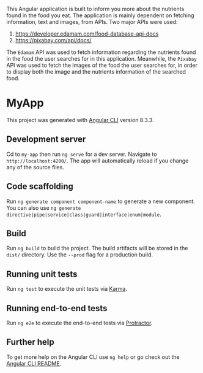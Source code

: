 This Angular application is built to inform you more about the nutrients found in the food you eat. The application is mainly dependent on fetching information, text and images, from APIs. Two major APIs were used:
1. https://developer.edamam.com/food-database-api-docs
2. https://pixabay.com/api/docs/

The `Edamam` API was used to fetch information regarding the nutrients found in the food the user searches for in this application. Meanwhile, the `Pixabay` API was used to fetch the images of the food the user searches for, in order to display both the image and the nutrients information of the searched food.
# MyApp

This project was generated with [Angular CLI](https://github.com/angular/angular-cli) version 8.3.3.

## Development server

Cd to `my-app` then run `ng serve` for a dev server. Navigate to `http://localhost:4200/`. The app will automatically reload if you change any of the source files.

## Code scaffolding

Run `ng generate component component-name` to generate a new component. You can also use `ng generate directive|pipe|service|class|guard|interface|enum|module`.

## Build

Run `ng build` to build the project. The build artifacts will be stored in the `dist/` directory. Use the `--prod` flag for a production build.

## Running unit tests

Run `ng test` to execute the unit tests via [Karma](https://karma-runner.github.io).

## Running end-to-end tests

Run `ng e2e` to execute the end-to-end tests via [Protractor](http://www.protractortest.org/).

## Further help

To get more help on the Angular CLI use `ng help` or go check out the [Angular CLI README](https://github.com/angular/angular-cli/blob/master/README.md).
